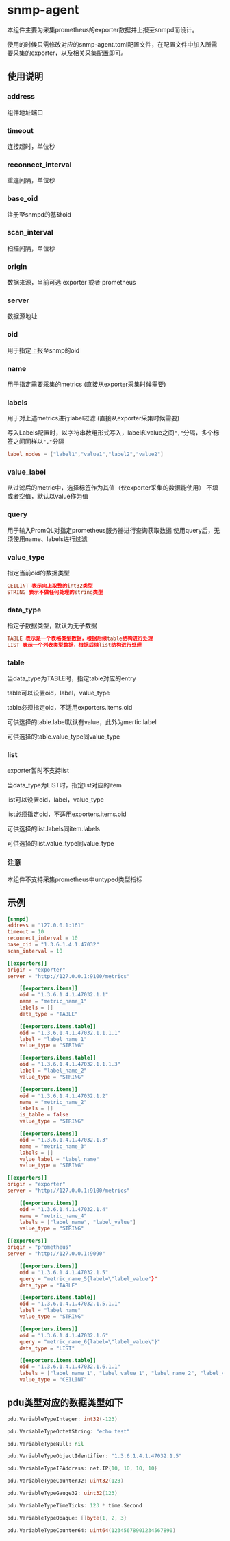 # snmp-agent
本组件主要为采集prometheus的exporter数据并上报至snmpd而设计。 

使用的时候只需修改对应的snmp-agent.toml配置文件，在配置文件中加入所需要采集的exporter，以及相关采集配置即可。

## 使用说明

### address
组件地址端口

### timeout
连接超时，单位秒

### reconnect_interval
重连间隔，单位秒

### base_oid
注册至snmpd的基础oid

### scan_interval
扫描间隔，单位秒

### origin
数据来源，当前可选 exporter 或者 prometheus

### server
数据源地址

### oid
用于指定上报至snmp的oid

### name
用于指定需要采集的metrics (直接从exporter采集时候需要)

### labels
用于对上述metrics进行label过滤 (直接从exporter采集时候需要)

写入Labels配置时，以字符串数组形式写入，label和value之间```","```分隔，多个标签之间同样以```","```分隔
```toml
label_nodes = ["label1","value1","label2","value2"]
```

### value_label
从过滤后的metric中，选择标签作为其值（仅exporter采集的数据能使用）
不填或者空值，默认以value作为值

### query
用于输入PromQL对指定prometheus服务器进行查询获取数据
使用query后，无须使用name、labels进行过滤

### value_type
指定当前oid的数据类型
```toml
CEILINT 表示向上取整的int32类型
STRING 表示不做任何处理的string类型
```

### data_type
指定子数据类型，默认为无子数据
```toml
TABLE 表示是一个表格类型数据，根据后续table结构进行处理
LIST 表示一个列表类型数据，根据后续list结构进行处理
```

### table
当data_type为TABLE时，指定table对应的entry

table可以设置oid，label，value_type

table必须指定oid，不适用exporters.items.oid

可供选择的table.label默认有value，此外为mertic.label

可供选择的table.value_type同value_type

### list
exporter暂时不支持list

当data_type为LIST时，指定list对应的item

list可以设置oid，label，value_type

list必须指定oid，不适用exporters.items.oid

可供选择的list.labels同item.labels

可供选择的list.value_type同value_type

### 注意
本组件不支持采集prometheus中untyped类型指标

## 示例
```toml
[snmpd]
address = "127.0.0.1:161"
timeout = 10
reconnect_interval = 10
base_oid = "1.3.6.1.4.1.47032"
scan_interval = 10

[[exporters]]
origin = "exporter"
server = "http://127.0.0.1:9100/metrics"

    [[exporters.items]]
    oid = "1.3.6.1.4.1.47032.1.1"
    name = "metric_name_1"
    labels = []
    data_type = "TABLE"

    [[exporters.items.table]]
    oid = "1.3.6.1.4.1.47032.1.1.1.1"
    label = "label_name_1"
    value_type = "STRING"

    [[exporters.items.table]]
    oid = "1.3.6.1.4.1.47032.1.1.1.3"
    label = "label_name_2"
    value_type = "STRING"

    [[exporters.items]]
    oid = "1.3.6.1.4.1.47032.1.2"
    name = "metric_name_2"
    labels = []
    is_table = false
    value_type = "STRING"

    [[exporters.items]]
    oid = "1.3.6.1.4.1.47032.1.3"
    name = "metric_name_3"
    labels = []
    value_label = "label_name"
    value_type = "STRING"

[[exporters]]
origin = "exporter"
server = "http://127.0.0.1:9100/metrics"

    [[exporters.items]]
    oid = "1.3.6.1.4.1.47032.1.4"
    name = "metric_name_4"
    labels = ["label_name", "label_value"]
    value_type = "STRING"

[[exporters]]
origin = "prometheus"
server = "http://127.0.0.1:9090"

    [[exporters.items]]
    oid = "1.3.6.1.4.1.47032.1.5"
    query = "metric_name_5{label=\"label_value"}"
    data_type = "TABLE"

    [[exporters.items.table]]
    oid = "1.3.6.1.4.1.47032.1.5.1.1"
    label = "label_name"
    value_type = "STRING"

    [[exporters.items]]
    oid = "1.3.6.1.4.1.47032.1.6"
    query = "metric_name_6{label=\"label_value\"}"
    data_type = "LIST"

    [[exporters.items.table]]
    oid = "1.3.6.1.4.1.47032.1.6.1.1"
    labels = ["label_name_1", "label_value_1", "label_name_2", "label_value_2"]
    value_type = "CEILINT"
```

## pdu类型对应的数据类型如下
```go
pdu.VariableTypeInteger: int32(-123)

pdu.VariableTypeOctetString: "echo test"

pdu.VariableTypeNull: nil

pdu.VariableTypeObjectIdentifier: "1.3.6.1.4.1.47032.1.5"

pdu.VariableTypeIPAddress: net.IP{10, 10, 10, 10}

pdu.VariableTypeCounter32: uint32(123)

pdu.VariableTypeGauge32: uint32(123)

pdu.VariableTypeTimeTicks: 123 * time.Second

pdu.VariableTypeOpaque: []byte{1, 2, 3}

pdu.VariableTypeCounter64: uint64(12345678901234567890) 
```
